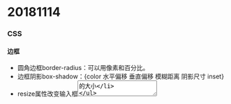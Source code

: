 # 20181114

### CSS

#### 边框

- 圆角边框border-radius：可以用像素和百分比。
- 边框阴影box-shadow：{color 水平偏移 垂直偏移 模糊距离 阴影尺寸 inset}
- resize属性改变输入框<textarea>的大小

| 值         | 描述                       |
| ---------- | -------------------------- |
| none       | 用户无法调整元素的尺寸     |
| both       | 用户可调整元素的高度和宽度 |
| horizontal | 用户可调整元素的宽度       |
| vertical   | 用户可调整元素的高度       |

------

### 英语

Bright：8个单词

------

### JavaScript

一些基础知识：包括JSON，表单验证，保留关键字，调试（debugger），错误处理（try，catch，throw），正则表达式